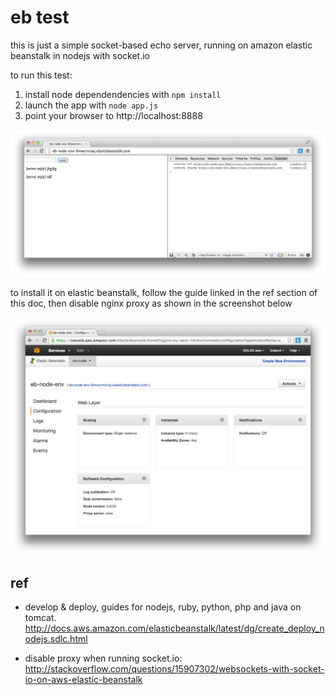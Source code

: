 # eb test

this is just a simple socket-based echo server, running on amazon elastic beanstalk in nodejs with socket.io

to run this test:

1. install node dependendencies with `npm install`
2. launch the app with `node app.js`
3. point your browser to http://localhost:8888

![running app](img/02_app.png?raw=true "echo socket server")

to install it on elastic beanstalk, follow the guide linked in the ref section of this doc, then disable nginx proxy as shown in the screenshot below

![aws](img/01_proxy.png?raw=true "eb console - disable proxy")

## ref

- develop & deploy, guides for nodejs, ruby, python, php and java on tomcat. http://docs.aws.amazon.com/elasticbeanstalk/latest/dg/create_deploy_nodejs.sdlc.html

- disable proxy when running socket.io: http://stackoverflow.com/questions/15907302/websockets-with-socket-io-on-aws-elastic-beanstalk